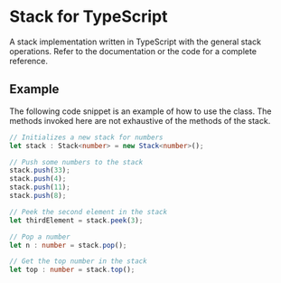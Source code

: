 # Stack for TypeScript
A stack implementation written in TypeScript with the general stack operations. Refer to the documentation or the code for a complete reference.

## Example
The following code snippet is an example of how to use the class. The methods invoked here are not exhaustive of the methods of the stack.

```typescript
// Initializes a new stack for numbers
let stack : Stack<number> = new Stack<number>();

// Push some numbers to the stack
stack.push(33);
stack.push(4);
stack.push(11);
stack.push(8);

// Peek the second element in the stack
let thirdElement = stack.peek(3);

// Pop a number
let n : number = stack.pop();

// Get the top number in the stack
let top : number = stack.top();
```